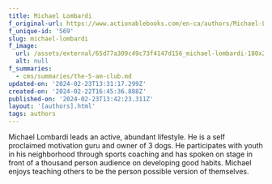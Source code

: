 ```yaml
---
title: Michael Lombardi
f_original-url: https://www.actionablebooks.com/en-ca/authors/Michael-Lombardi/
f_unique-id: '569'
slug: michael-lombardi
f_image:
  url: /assets/external/65d77a309c49c73f4147d156_michael-lombardi-180x220.jpeg
  alt: null
f_summaries:
  - cms/summaries/the-5-am-club.md
updated-on: '2024-02-23T13:31:17.299Z'
created-on: '2024-02-22T16:45:36.888Z'
published-on: '2024-02-23T13:42:23.311Z'
layout: '[authors].html'
tags: authors
---
```


Michael Lombardi leads an active, abundant lifestyle. He is a self proclaimed motivation guru and owner of 3 dogs. He participates with youth in his neighborhood through sports coaching and has spoken on stage in front of a thousand person audience on developing good habits. Michael enjoys teaching others to be the person possible version of themselves.
